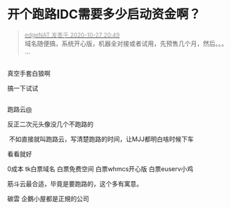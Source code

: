 # 开个跑路IDC需要多少启动资金啊？


<div class="quote"><blockquote><font size="2"><a href="https://www.hostloc.com/forum.php?mod=redirect&amp;goto=findpost&amp;pid=9361141&amp;ptid=759147" target="_blank"><font color="#999999">edgeNAT 发表于 2020-10-27 20:49</font></a></font><br />
域名随便搞，系统开心版，机器全对接或者试用，先预售几个月，然后。。。 ...</blockquote></div><br />
真空手套白狼啊<img id="aimg_Vt0T6" onclick="zoom(this, this.src, 0, 0, 0)" class="zoom" src="https://cdn.jsdelivr.net/gh/hishis/forum-master/public/images/patch.gif" onmouseover="img_onmouseoverfunc(this)" onload="thumbImg(this)" border="0" alt="" />

搞一下试试<img src="static/image/smiley/default/lol.gif" smilieid="12" border="0" alt="" />

<img src="static/image/smiley/default/lol.gif" smilieid="12" border="0" alt="" /><img src="static/image/smiley/default/lol.gif" smilieid="12" border="0" alt="" /><img src="static/image/smiley/default/lol.gif" smilieid="12" border="0" alt="" /><img src="static/image/smiley/default/lol.gif" smilieid="12" border="0" alt="" /><img src="static/image/smiley/default/lol.gif" smilieid="12" border="0" alt="" />

跑路云<a href="https://www.hostloc.com/home.php?mod=space&amp;uid=175" target="_blank">@</a>

反正二次元头像没几个不跑路的

<img src="static/image/smiley/default/lol.gif" smilieid="12" border="0" alt="" /> 不如直接就叫跑路云，写清楚跑路的时间，让MJJ都明白啥时候下车

看看就好

0成本 tk白票域名 白票免费空间 白票whmcs开心版 白票euserv小鸡

筋斗云最合适，毕竟是要跑路的，这个多有寓意。

碳雲 企鵝小屋都是正規的公司
